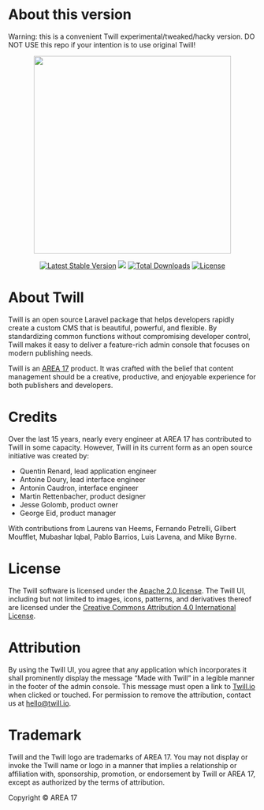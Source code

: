 # About this version
Warning: this is a convenient Twill experimental/tweaked/hacky version. DO NOT USE this repo if your intention is to use original Twill!
<p align="center"><a href="https://twill.io" target="_blank"><img src="https://twill.io/logo.svg" width="400"></a></p>

<p align="center">
<a href="https://packagist.org/packages/area17/twill"><img src="https://poser.pugx.org/area17/twill/v/stable.svg" alt="Latest Stable Version"></a>
<a href="https://travis-ci.com/area17/twill"><img src="https://travis-ci.com/area17/twill.svg?branch=2.x"></a>
<a href="https://packagist.org/packages/area17/twill"><img src="https://poser.pugx.org/area17/twill/d/total.svg" alt="Total Downloads"></a>
<a href="https://packagist.org/packages/area17/twill"><img src="https://poser.pugx.org/area17/twill/license.svg" alt="License"></a>
</p>

# About Twill

Twill is an open source Laravel package that helps developers rapidly create a custom CMS that is beautiful, powerful, and flexible. By standardizing common functions without compromising developer control, Twill makes it easy to deliver a feature-rich admin console that focuses on modern publishing needs.

Twill is an [AREA 17](https://area17.com) product. It was crafted with the belief that content management should be a creative, productive, and enjoyable experience for both publishers and developers.

# Credits
Over the last 15 years, nearly every engineer at AREA 17 has contributed to Twill in some capacity. However, Twill in its current form as an open source initiative was created by:

* Quentin Renard, lead application engineer
* Antoine Doury, lead interface engineer
* Antonin Caudron, interface engineer
* Martin Rettenbacher, product designer
* Jesse Golomb, product owner
* George Eid, product manager

With contributions from Laurens van Heems, Fernando Petrelli, Gilbert Moufflet, Mubashar Iqbal, Pablo Barrios, Luis Lavena, and Mike Byrne.

# License

The Twill software is licensed under the [Apache 2.0 license](https://www.apache.org/licenses/LICENSE-2.0.html). The Twill UI, including but not limited to images, icons, patterns, and derivatives thereof are licensed under the [Creative Commons Attribution 4.0 International License](https://creativecommons.org/licenses/by/4.0/).

# Attribution
By using the Twill UI, you agree that any application which incorporates it shall prominently display the message “Made with Twill” in a legible manner in the footer of the admin console. This message must open a link to [Twill.io](https://twill.io) when clicked or touched. For permission to remove the attribution, contact us at [hello@twill.io](hello@twill.io).

# Trademark
Twill and the Twill logo are trademarks of AREA 17. You may not display or invoke the Twill name or logo in a manner that implies a relationship or affiliation with, sponsorship, promotion, or endorsement by Twill or AREA 17, except as authorized by the terms of attribution. 

Copyright © AREA 17
